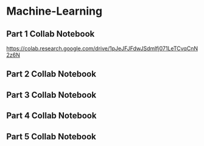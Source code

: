 # Machine-Learning

## Part 1 Collab Notebook
https://colab.research.google.com/drive/1pJeJFJFdwJSdmlfj071LeTCvqCnN2z6N

## Part 2 Collab Notebook


## Part 3 Collab Notebook


## Part 4 Collab Notebook


## Part 5 Collab Notebook